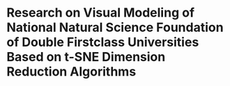 # Research on Visual Modeling of National Natural Science Foundation of Double Firstclass Universities Based on t-SNE Dimension Reduction Algorithms
